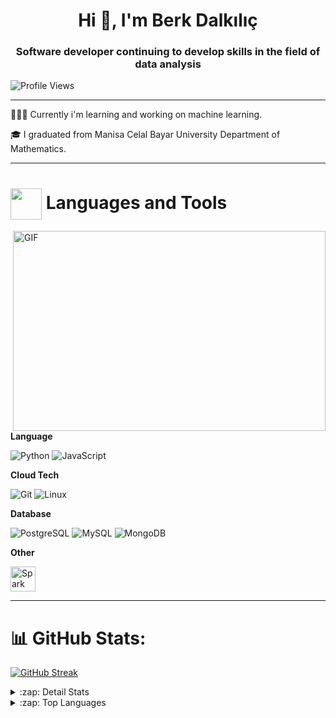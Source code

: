 <h1 align="center">Hi 👋, I'm Berk Dalkılıç</h1>
<h3 align="center">Software developer continuing to develop skills in the field of data analysis</h3>


![Profile Views](https://komarev.com/ghpvc/?username=berkdlkc)

*********************************

👨🏽‍💻 Currently i'm learning and working on machine learning.

🎓 I graduated from Manisa Celal Bayar University Department of Mathematics.

*********************************
<h1 align="left"><img align="center" src="https://github.com/TheDudeThatCode/TheDudeThatCode/blob/master/Assets/Developer.gif" width="50"> Languages and Tools</h1>

<img align="right" alt="GIF" src="https://cdn.dribbble.com/users/20368/screenshots/4012238/data_scene.gif" width="500" height="320" />

**Language**

![Python](https://img.shields.io/badge/-Python-black?style=flat-square&logo=Python)
![JavaScript](https://img.shields.io/badge/-JavaScript-black?style=flat-square&logo=javascript)

**Cloud Tech**

![Git](https://img.shields.io/badge/-Git-black?style=flat-square&logo=git)
![Linux](https://img.shields.io/badge/-Linux-black?style=flat-square&logo=Linux)

**Database**

![PostgreSQL](https://img.shields.io/badge/-PostgreSQL-336791?style=flat-square&logo=postgresql)
![MySQL](https://img.shields.io/badge/-MySQL-black?style=flat-square&logo=mysql)
![MongoDB](https://img.shields.io/badge/-MongoDB-black?style=flat-square&logo=mongodb)

**Other**

<img src="https://www.vectorlogo.zone/logos/apache_spark/apache_spark-ar21.svg" alt="Spark" width="40" height="40"/>

</p>

*********************************

# 📊 GitHub Stats:

[![GitHub Streak](https://github-readme-streak-stats.herokuapp.com/?user=berkdlkc)](https://git.io/streak-stats)

<details>
  <summary>:zap: Detail Stats </summary>
 
  ![Berk's github stats](https://github-readme-stats.vercel.app/api?username=berkdlkc&show_icons=true&theme=codeSTACKr)
   
</details>

<details>
  <summary>:zap: Top Languages </summary>
 
 [![Top Langs](https://github-readme-stats.vercel.app/api/top-langs/?username=berkdlkc&theme=codeSTACKr)](https://github.com/anuraghazra/github-readme-stats)
 
</details>
